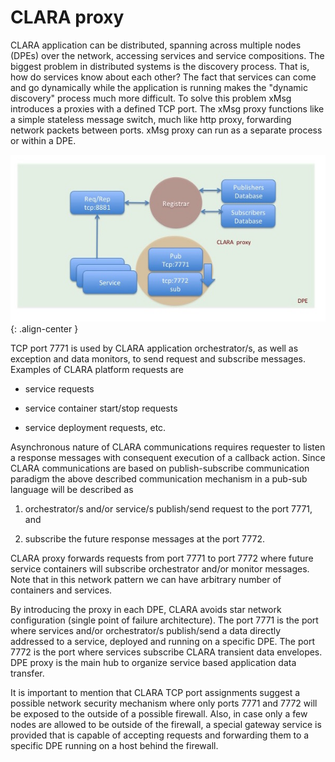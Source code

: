 # CLARA proxy

CLARA application can be distributed,
spanning across multiple nodes (DPEs) over the network,
accessing services and service compositions.
The biggest problem in distributed systems is the discovery process.
That is, how do services know about each other?
The fact that services can come and go dynamically while the application is running
makes the "dynamic discovery" process much more difficult.
To solve this problem xMsg introduces a proxies with a defined TCP port.
The xMsg proxy functions like a simple stateless message switch,
much like http proxy, forwarding network packets between ports.
xMsg proxy can run as a separate process or within a DPE.

![Figure13. CLARA proxy with the registration and discovery service.](
../../assets/images/Slide13.jpg){: .align-center }

TCP port 7771 is used by CLARA application orchestrator/s,
as well as exception and data monitors,
to send request and subscribe messages.
Examples of CLARA platform requests are

* service requests

* service container start/stop requests

* service deployment requests, etc.

Asynchronous nature of CLARA communications requires requester
to listen a response messages with consequent execution of a callback action.
Since CLARA communications are based on publish-subscribe communication paradigm
the above described communication mechanism in a pub-sub language will be described as

1.  orchestrator/s and/or service/s publish/send request to the port 7771, and

2.  subscribe the future response messages at the port 7772.

CLARA proxy forwards requests from port 7771 to port 7772
where future service containers will subscribe orchestrator and/or monitor messages.
Note that in this network pattern we can have arbitrary number of containers and services.

By introducing the proxy in each DPE, CLARA avoids star network configuration
(single point of failure architecture).
The port 7771 is the port where services and/or orchestrator/s publish/send a data
directly addressed to a service, deployed and running on a specific DPE.
The port 7772 is the port where services subscribe CLARA transient data envelopes.
DPE proxy is the main hub to organize service based application data transfer.

It is important to mention that CLARA TCP port assignments suggest
a possible network security mechanism where only ports 7771 and 7772
will be exposed to the outside of a possible firewall.
Also, in case only a few nodes are allowed to be outside of the firewall,
a special gateway service is provided
that is capable of accepting requests and forwarding them
to a specific DPE running on a host behind the firewall.
